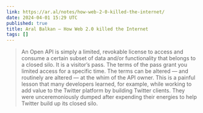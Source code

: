 ```yaml
---
link: https://ar.al/notes/how-web-2-0-killed-the-internet/
date: 2024-04-01 15:29 UTC
published: true
title: Aral Balkan — How Web 2.0 killed the Internet
tags: []
---
```


> An Open API is simply a limited, revokable license to access and consume a certain subset of data and/or functionality that belongs to a closed silo. It is a visitor’s pass. The terms of the pass grant you limited access for a specific time. The terms can be altered — and routinely are altered — at the whim of the API owner. This is a painful lesson that many developers learned, for example, while working to add value to the Twitter platform by building Twitter clients. They were unceremoniously dumped after expending their energies to help Twitter build up its closed silo.
